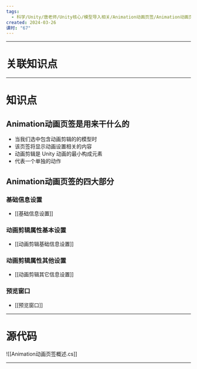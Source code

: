 ```yaml
---
tags:
  - 科学/Unity/唐老师/Unity核心/模型导入相关/Animation动画页签/Animation动画页签概述
created: 2024-03-26
课时: "67"
---
```


---
# 关联知识点



---
# 知识点

## Animation动画页签是用来干什么的

- 当我们选中包含动画剪辑的的模型时
- 该页签将显示动画设置相关的内容
- 动画剪辑是 Unity 动画的最小构成元素
- 代表一个单独的动作
## Animation动画页签的四大部分

### 基础信息设置

- [[基础信息设置]]
### 动画剪辑属性基本设置

- [[动画剪辑基础信息设置]]
### 动画剪辑属性其他设置

- [[动画剪辑其它信息设置]]
### 预览窗口

- [[预览窗口]]

---
# 源代码

![[Animation动画页签概述.cs]]

---
